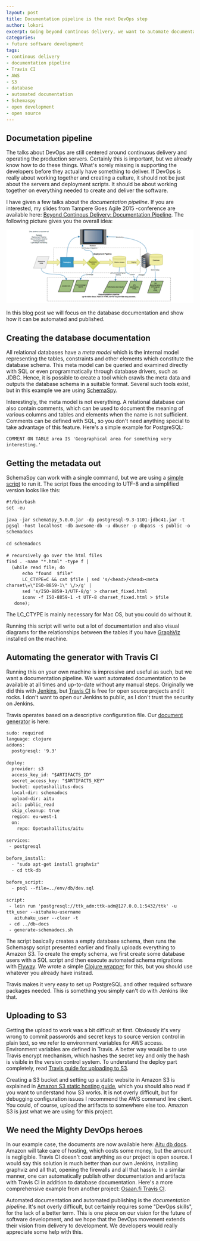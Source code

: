 ```yaml
---
layout: post
title: Documentation pipeline is the next DevOps step
author: lokori
excerpt: Going beyond continous delivery, we want to automate documentation and other things related to development. We'll define the term documentation pipeline and provide a practical example of implementing automated database documentation by generating the document with Travis CI and automatically publishing it to Amazon S3.
categories: 
- future software development
tags:
- continous delivery
- documentation pipeline
- Travis CI
- AWS
- S3
- database
- automated documentation
- Schemaspy
- open development
- open source
---
```


## Documetation pipeline

The talks about DevOps are still centered around continuous delivery and operating the production servers. Certainly this is important, but we already know how to do these things. What's sorely missing is supporting the developers before they actually have something to deliver. If DevOps is really about working together and creating a culture, it should not be just about the servers and deployment scripts. It should be about working together on everything needed to create and deliver the software.

I have given a few talks about the *documentation pipeline*. If you are interested, my slides from Tampere Goes Agile 2015 -conference are available here: [Beyond Continous Delivery: Documentation Pipeline](http://www.slideshare.net/Solita_Oy/beyond-continuous-delivery-documentation-pipeline). The following picture gives you the overall idea:

![Documentation pipeline](/img/documentation_pipeline/documentation_pipeline.png)

In this blog post we will focus on the database documentation and show how it can be automated and published.

## Creating the database documentation

All relational databases have a *meta model* which is the internal model representing the tables, constraints and other elements which constitute the database schema. This meta model can be queried and examined directly with SQL or even programmatically through database drivers, such as JDBC. Hence, it is possible to create a tool which crawls the meta data and outputs the database schema in a suitable format. Several such tools exist, but in this example we are using [SchemaSpy](http://schemaspy.sourceforge.net/).

Interestingly, the meta model is not everything. A relational database can also contain comments, which can be used to document the meaning of various columns and tables and elements when the name is not sufficient. Comments can be defined with SQL, so you don't need anything special to take advantage of this feature. Here's a simple example for PostgreSQL:

```
COMMENT ON TABLE area IS 'Geographical area for something very interesting.'
```

## Getting the metadata out

SchemaSpy can work with a single command, but we are using a [simple script](https://github.com/Opetushallitus/aitu/blob/master/db-docs/generate-schemadocs.sh) to run it. The script fixes the encoding to UTF-8 and a simplified version looks like this:

```
#!/bin/bash
set -eu

java -jar schemaSpy_5.0.0.jar -dp postgresql-9.3-1101-jdbc41.jar -t pgsql -host localhost -db awesome-db -u dbuser -p dbpass -s public -o schemadocs

cd schemadocs

# recursively go over the html files
find . -name "*.html" -type f |
  (while read file; do
      echo "found  $file"
      LC_CTYPE=C && cat $file | sed 's/<head>/<head><meta charset\=\"ISO-8859-1\" \/>/g' |
      sed 's/ISO-8859-1/UTF-8/g' > charset_fixed.html
      iconv -f ISO-8859-1 -t UTF-8 charset_fixed.html > $file
   done);
```

The LC_CTYPE is mainly necessary for Mac OS, but you could do without it.

Running this script will write out a lot of documentation and also visual diagrams for the relationships between the tables if you have [GraphViz](http://www.graphviz.org/) installed on the machine.

## Automating the generator with Travis CI

Running this on your own machine is impressive and useful as such, but we want a documentation pipeline. We want automated documentation to be available at all times and up-to-date without any manual steps. Originally we did this with [Jenkins](https://jenkins-ci.org/), but [Travis CI](https://travis-ci.org/) is free for open source projects and it rocks. I don't want to open our Jenkins to public, as I don't trust the security on Jenkins.

Travis operates based on a descriptive configuration file. Our [document generator](https://github.com/Opetushallitus/aitu/blob/master/.travis.yml) is here:

```
sudo: required
language: clojure
addons:
  postgresql: '9.3'

deploy:
  provider: s3
  access_key_id: "$ARTIFACTS_ID"
  secret_access_key: "$ARTIFACTS_KEY"
  bucket: opetushallitus-docs
  local-dir: schemadocs
  upload-dir: aitu
  acl: public_read
  skip_cleanup: true
  region: eu-west-1
  on:
    repo: Opetushallitus/aitu

services:
 - postgresql

before_install:
  - "sudo apt-get install graphviz"
  - cd ttk-db

before_script:
  - psql --file=../env/db/dev.sql

script:
 - lein run 'postgresql://ttk_adm:ttk-adm@127.0.0.1:5432/ttk' -u ttk_user --aituhaku-username
   aituhaku_user --clear -t
 - cd ../db-docs
 - generate-schemadocs.sh  
```

The script basically creates a empty database schema, then runs the Schemaspy script presented earlier and finally uploads everything to Amazon S3. To create the empty schema, we first create some database users with a SQL script and then execute automated schema migrations with [Flyway](https://flywaydb.org/). We wrote a simple [Clojure wrapper](https://github.com/Opetushallitus/aitu/blob/master/ttk-db/src/ttk_db/core.clj) for this, but you should use whatever you already have instead.

Travis makes it very easy to set up PostgreSQL and other required software packages needed. This is something you simply can't do with Jenkins like that.

## Uploading to S3

Getting the upload to work was a bit difficult at first. Obviously it's very wrong to commit passwords and secret keys to source version control in plain text, so we refer to environment variables for AWS access. Environment variables are defined in Travis. A better way would be to use Travis encrypt mechanism, which hashes the secret key and only the hash is visible in the version control system. To understand the deploy part completely, read [Travis guide for uploading to S3](https://docs.travis-ci.com/user/deployment/s3/).

Creating a S3 bucket and setting up a static website in Amazon S3 is explained in [Amazon S3 static hosting guide](http://docs.aws.amazon.com/AmazonS3/latest/dev/WebsiteHosting.html), which you should also read if you want to understand how S3 works. It is not overly difficult, but for debugging configuration issues I recommend the AWS command line client. You could, of course, upload the artifacts to somewhere else too. Amazon S3 is just what we are using for this project.

## We need the Mighty DevOps heroes

In our example case, the documents are now available here: [Aitu db docs](http://opetushallitus-docs.s3-website-eu-west-1.amazonaws.com/aitu/). Amazon will take care of hosting, which costs some money, but the amount is negligible. Travis CI doesn't cost anything as our project is open source. I would say this solution is much better than our own Jenkins, installing graphviz and all that, opening the firewalls and all that hassle. In a similar manner, one can automatically publish other documentation and artifacts with Travis CI in addition to database documentation. Here's a more comprehensive example from another project: [Osaan.fi Travis CI](https://github.com/Opetushallitus/osaan.fi/blob/master/.travis.yml).

Automated documentation and automated publishing is the *documentation pipeline*. It's not overly difficult, but certainly requires some "DevOps skills", for the lack of a better term. This is one piece on our vision for the future of software development, and we hope that the DevOps movement extends their vision from delivery to development. We developers would really appreciate some help with this.
